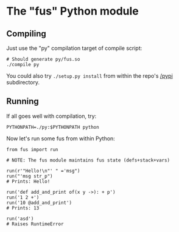 
# The "fus" Python module

## Compiling

Just use the "py" compilation target of compile script:

    # Should generate py/fus.so
    ./compile py

You could also try ``./setup.py install`` from within the repo's [/pypi](/pypi) subdirectory.


## Running

If all goes well with compilation, try:

    PYTHONPATH=./py:$PYTHONPATH python

Now let's run some fus from within Python:

    from fus import run

    # NOTE: The fus module maintains fus state (defs+stack+vars)

    run(r'"Hello!\n"' " ='msg")
    run("'msg str_p")
    # Prints: Hello!

    run('def add_and_print of(x y ->): + p')
    run('1 2 +')
    run('10 @add_and_print')
    # Prints: 13

    run('asd')
    # Raises RuntimeError
